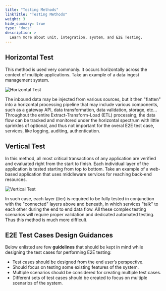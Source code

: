 ```yaml
---
title: "Testing Methods"
linkTitle: "Testing Methods"
weight: 3
hide_summary: true
type: "docs"
description: >
  Learn more about unit, integration, system, and E2E Testing.
---
```


## Horizontal Test

This method is used very commonly. It occurs horizontally across the context of multiple applications. Take an example of a data ingest management system.

![Horizontal Test](../../static/horizontal-e2e-testing.png)

The inbound data may be  injected from various sources, but it then "flatten" into a horizontal processing pipeline that may include various components, such as a gateway API, data transformation, data validation, storage, etc... Throughout the entire Extract-Transform-Load (ETL) processing, the data flow can be tracked and monitored under the horizontal spectrum with little sprinkles of optional, and thus not important for the overal E2E test case, services, like logging, auditing, authentication.

## Vertical Test

In this method, all most critical transactions of any application are verified and evaluated right from the start to finish. Each individual layer of the application is tested starting from top to bottom. Take an example of a web-based application that uses middleware services for reaching back-end resources.

![Vertical Test](../../static/ivertical-e2e-testing.png)

 In such case, each layer (tier) is required to be fully tested in conjunction with the "connected" layers above and beneath, in which services "talk" to each other during the end to end data flow. All these complex testing scenarios will require proper validation and dedicated automated testing. Thus this method is much more difficult.

## E2E Test Cases Design Guidances

Below enlisted are few **guidelines** that should be kept in mind while designing the test cases for performing E2E testing:

- Test cases should be designed from the end user’s perspective.
- Should focus on testing some existing features of the system.
- Multiple scenarios should be considered for creating multiple test cases.
- Different sets of test cases should be created to focus on multiple scenarios of the system.

